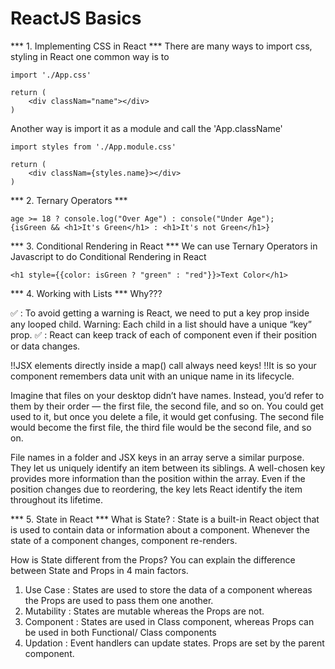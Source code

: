 # ReactJS Basics

*** 1. Implementing CSS in React ***
There are many ways to import css, styling in React one common way is to 
```
import './App.css'

return (
    <div classNam="name"></div>
)
```

Another way is import it as a module and call the 'App.className'
```
import styles from './App.module.css'

return (
    <div classNam={styles.name}></div>
)
```

*** 2. Ternary Operators ***

```
age >= 18 ? console.log("Over Age") : console("Under Age");
{isGreen && <h1>It's Green</h1> : <h1>It's not Green</h1>}
```

*** 3. Conditional Rendering in React ***
We can use Ternary Operators in Javascript to do Conditional Rendering in React

```
<h1 style={{color: isGreen ? "green" : "red"}}>Text Color</h1>
```

*** 4. Working with Lists ***
Why???

✅ : To avoid getting a warning is React, we need to put a key prop inside any looped child. 
Warning: Each child in a list should have a unique “key” prop.
✅ : React can keep track of each of component even if their position or data changes.

!!JSX elements directly inside a map() call always need keys!
!!It is so your component remembers data unit with an unique name in its lifecycle.

Imagine that files on your desktop didn’t have names. Instead, you’d refer to them by their order — the first file, the second file, and so on. You could get used to it, but once you delete a file, it would get confusing. The second file would become the first file, the third file would be the second file, and so on.

File names in a folder and JSX keys in an array serve a similar purpose. They let us uniquely identify an item between its siblings. A well-chosen key provides more information than the position within the array. Even if the position changes due to reordering, the key lets React identify the item throughout its lifetime.

*** 5. State in React ***
What is State? 
: State is a built-in React object that is used to contain data or information about a component. Whenever the state of a component changes, component re-renders.

How is State different from the Props?
You can explain the difference between State and Props in 4 main factors.
1) Use Case : States are used to store the data of a component whereas the Props are used to pass them one another. 
2) Mutability : States are mutable whereas the Props are not. 
3) Component : States are used in Class component, whereas Props can be used in both Functional/ Class components
4) Updation : Event handlers can update states. Props are set by the parent component. 
